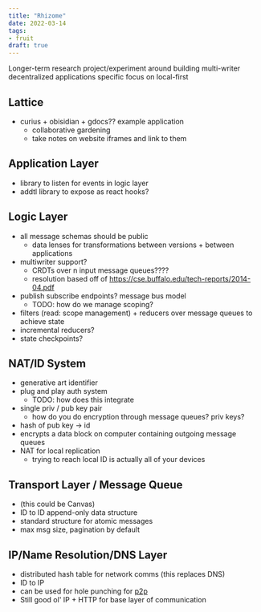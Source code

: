 ```yaml
---
title: "Rhizome"
date: 2022-03-14
tags:
- fruit
draft: true
---
```


Longer-term research project/experiment around building multi-writer decentralized applications specific focus on local-first

## Lattice
- curius + obisidian + gdocs?? example application
	-   collaborative gardening
	-   take notes on website iframes and link to them

## Application Layer
-   library to listen for events in logic layer
-   addtl library to expose as react hooks?

##  Logic Layer
-   all message schemas should be public
	-   data lenses for transformations between versions + between applications
-   multiwriter support?
	-   CRDTs over n input message queues????
	-   resolution based off of https://cse.buffalo.edu/tech-reports/2014-04.pdf
-   publish subscribe endpoints? message bus model
	-   TODO: how do we manage scoping?
-   filters (read: scope management) + reducers over message queues to achieve state
-   incremental reducers?
-   state checkpoints?
## NAT/ID System
-   generative art identifier
-   plug and play auth system
	-   TODO: how does this integrate
-   single priv / pub key pair
	-   how do you do encryption through message queues? priv keys?
-   hash of pub key → id
-   encrypts a data block on computer containing outgoing message queues
-   NAT for local replication
	-   trying to reach local ID is actually all of your devices

## Transport Layer / Message Queue
-  (this could be Canvas)
-   ID to ID append-only data structure
-   standard structure for atomic messages
-   max msg size, pagination by default

## IP/Name Resolution/DNS Layer
-   distributed hash table for network comms (this replaces DNS)
-   ID to IP
-   can be used for hole punching for [p2p](thoughts/peer-to-peer.md)
-   Still good ol' IP + HTTP for base layer of communication